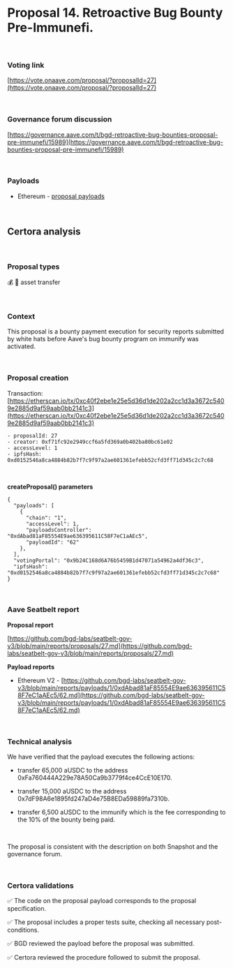 # Proposal 14. Retroactive Bug Bounty Pre-Immunefi.

<br>

### Voting link

[https://vote.onaave.com/proposal/?proposalId=27](https://vote.onaave.com/proposal/?proposalId=27)

<br>

### Governance forum discussion

[https://governance.aave.com/t/bgd-retroactive-bug-bounties-proposal-pre-immunefi/15989](https://governance.aave.com/t/bgd-retroactive-bug-bounties-proposal-pre-immunefi/15989)

<br>

### Payloads

* Ethereum - [proposal payloads](https://etherscan.io/address/0xc7950e9591A6e3d7fb68b0d289dD4e54167f1B70#code#F1#L1)

<br>

## Certora analysis

<br>

### Proposal types

:moneybag: :receipt: asset transfer

<br>

### Context

This proposal is a bounty payment execution for security reports submitted by white hats before Aave's bug bounty program on immunify was activated.

<br>

### Proposal creation

Transaction: [https://etherscan.io/tx/0xc40f2ebe1e25e5d36d1de202a2cc1d3a3672c5409e2885d9af59aab0bb2141c3](https://etherscan.io/tx/0xc40f2ebe1e25e5d36d1de202a2cc1d3a3672c5409e2885d9af59aab0bb2141c3)

```
- proposalId: 27
- creator: 0xf71fc92e2949ccf6a5fd369a0b402ba80bc61e02
- accessLevel: 1
- ipfsHash: 0xd0152546a8ca4884b82b7f7c9f97a2ae601361efebb52cfd3ff71d345c2c7c68
```

<br>

**createProposal() parameters**

```
{
  "payloads": [
    {
      "chain": "1",
      "accessLevel": 1,
      "payloadsController": "0xdAbad81aF85554E9ae636395611C58F7eC1aAEc5",
      "payloadId": "62"
    },
  ],
  "votingPortal": "0x9b24C168d6A76b5459B1d47071a54962a4df36c3",
  "ipfsHash": "0xd0152546a8ca4884b82b7f7c9f97a2ae601361efebb52cfd3ff71d345c2c7c68"
}
```

<br>

### Aave Seatbelt report

**Proposal report**

[https://github.com/bgd-labs/seatbelt-gov-v3/blob/main/reports/proposals/27.md](https://github.com/bgd-labs/seatbelt-gov-v3/blob/main/reports/proposals/27.md)

**Payload reports**

* Ethereum V2 - [https://github.com/bgd-labs/seatbelt-gov-v3/blob/main/reports/payloads/1/0xdAbad81aF85554E9ae636395611C58F7eC1aAEc5/62.md](https://github.com/bgd-labs/seatbelt-gov-v3/blob/main/reports/payloads/1/0xdAbad81aF85554E9ae636395611C58F7eC1aAEc5/62.md)

<br>

### Technical analysis

We have verified that the payload executes the following actions:

- transfer 65,000 aUSDC to the address 0xFa760444A229e78A50Ca9b3779f4ce4CcE10E170. 

- transfer 15,000 aUSDC to the address 0x7dF98A6e1895fd247aD4e75B8EDa59889fa7310b.

- transfer 6,500 aUSDC to the immunify which is the fee corresponding to the 10% of the bounty being paid.

<br>

The proposal is consistent with the description on both Snapshot and the governance forum.

<br>

### Certora validations

:white_check_mark: The code on the proposal payload corresponds to the proposal specification.

:white_check_mark: The proposal includes a proper tests suite, checking all necessary post-conditions.

:white_check_mark: BGD reviewed the payload before the proposal was submitted.

:white_check_mark: Certora reviewed the procedure followed to submit the proposal.
